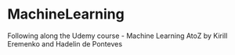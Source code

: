 # MachineLearning
Following along the Udemy course - Machine Learning AtoZ by Kirill Eremenko and Hadelin de Ponteves

